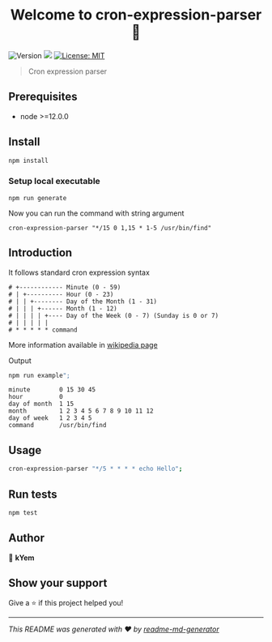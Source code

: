 <h1 align="center">Welcome to cron-expression-parser 👋</h1>
<p>
  <img alt="Version" src="https://img.shields.io/badge/version-0.0.1-blue.svg?cacheSeconds=2592000" />
  <img src="https://img.shields.io/badge/node-%3E%3D12.0.0-blue.svg" />
  <a href="#" target="_blank">
    <img alt="License: MIT" src="https://img.shields.io/badge/License-MIT-yellow.svg" />
  </a>
</p>

> Cron expression parser

## Prerequisites

- node >=12.0.0

## Install

```sh
npm install
```

### Setup local executable
```shell
npm run generate
```

Now you can run the command with string argument
```shell
cron-expression-parser "*/15 0 1,15 * 1-5 /usr/bin/find"
```


## Introduction

It follows standard cron expression syntax
```text
# +------------ Minute (0 - 59)
# | +---------- Hour (0 - 23)
# | | +-------- Day of the Month (1 - 31)
# | | | +------ Month (1 - 12)
# | | | | +---- Day of the Week (0 - 7) (Sunday is 0 or 7)
# | | | | |
# * * * * * command
```
More information available in [wikipedia page](https://en.wikipedia.org/wiki/Cron#CRON_expression)

Output
```sh
npm run example";
```

```shell
minute        0 15 30 45
hour          0
day of month  1 15
month         1 2 3 4 5 6 7 8 9 10 11 12
day of week   1 2 3 4 5
command       /usr/bin/find
```


## Usage

```sh
cron-expression-parser "*/5 * * * * echo Hello";
```

## Run tests

```sh
npm test
```

## Author

👤 **kYem**


## Show your support

Give a ⭐️ if this project helped you!

***
_This README was generated with ❤️ by [readme-md-generator](https://github.com/kefranabg/readme-md-generator)_
